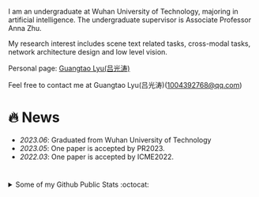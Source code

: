 I am an undergraduate at Wuhan University of Technology, majoring in artificial intelligence. The undergraduate supervisor is Associate Professor Anna Zhu.

My research interest includes scene text related tasks, cross-modal tasks, network architecture design and low level vision. 

Personal page: [Guangtao Lyu(吕光涛)](https://guangtaolyu.github.io/)

Feel free to contact me at Guangtao Lyu(吕光涛)([1004392768@qq.com](mailto:1004392768@qq.com))

# 🔥 News
- *2023.06*: Graduated from Wuhan University of Technology
- *2023.05*: One paper is accepted by PR2023.
- *2022.03*: One paper is accepted by ICME2022.

#
<details>
<summary>
   Some of my Github Public Stats :octocat:
</summary><br>
<p>
    <img align="center" src="https://github-readme-stats.vercel.app/api?username=guangtaolyu&show_icons=true&icon_color=CE1D2D&text_color=718096&bg_color=ffffff&hide_title=true" />
</p>

   #
</details>



<!--
**GuangtaoLyu/GuangtaoLyu** is a ✨ _special_ ✨ repository because its `README.md` (this file) appears on your GitHub profile.

<img align="right" src="https://github-readme-stats.vercel.app/api?username=guangtaolyu&show_icons=true&icon_color=CE1D2D&text_color=718096&bg_color=ffffff&hide_title=true" />

Here are some ideas to get you started:

- 🔭 I’m currently working on ...
- 🌱 I’m currently learning ...
- 👯 I’m looking to collaborate on ...
- 🤔 I’m looking for help with ...
- 💬 Ask me about ...
- 📫 How to reach me: ...
- 😄 Pronouns: ...
- ⚡ Fun fact: ...
-->
